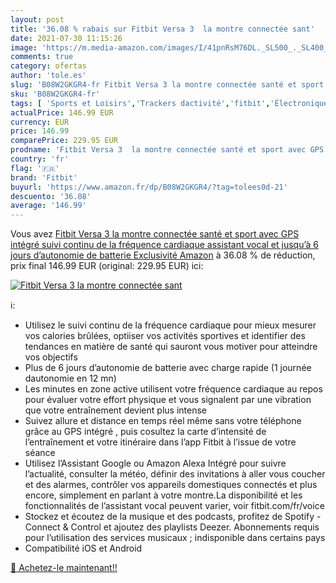 ```yaml
---
layout: post
title: '36.08 % rabais sur Fitbit Versa 3  la montre connectée sant'
date: 2021-07-30 11:15:26
image: 'https://m.media-amazon.com/images/I/41pnRsM76DL._SL500_._SL400_.jpg'
comments: true
category: ofertas
author: 'tole.es'
slug: 'B08W2GKGR4-fr Fitbit Versa 3 la montre connectée santé et sport avec GPS...'
sku: 'B08W2GKGR4-fr'
tags: [ 'Sports et Loisirs','Trackers dactivité','fitbit','Électronique sportive', ]
actualPrice: 146.99 EUR
currency: EUR
price: 146.99
comparePrice: 229.95 EUR
prodname: 'Fitbit Versa 3  la montre connectée santé et sport avec GPS intégré  suivi continu de la fréquence cardiaque  assistant vocal et jusqu’à 6 jours d’autonomie de batterie  Exclusivité Amazon'
country: 'fr'
flag: '🇫🇷'
brand: 'Fitbit'
buyurl: 'https://www.amazon.fr/dp/B08W2GKGR4/?tag=tolees0d-21'
descuento: '36.08'
average: '146.99'
---
```


Vous avez [Fitbit Versa 3  la montre connectée santé et sport avec GPS intégré  suivi continu de la fréquence cardiaque  assistant vocal et jusqu’à 6 jours d’autonomie de batterie  Exclusivité Amazon](https://www.amazon.fr/dp/B08W2GKGR4/?tag=tolees0d-21)  à  36.08 % de réduction, prix final  146.99 EUR (original: 229.95 EUR) ici:

[![Fitbit Versa 3  la montre connectée sant](https://m.media-amazon.com/images/I/41pnRsM76DL._SL500_._SL400_.jpg)](https://www.amazon.fr/dp/B08W2GKGR4/?tag=tolees0d-21)

ℹ️:

- Utilisez le suivi continu de la fréquence cardiaque pour mieux mesurer vos calories brûlées, optiiser vos activités sportives et identifier des tendances en matière de santé qui sauront vous motiver pour atteindre vos objectifs
- Plus de 6 jours d’autonomie de batterie avec charge rapide (1 journée dautonomie en 12 mn)
- Les minutes en zone active utilisent votre fréquence cardiaque au repos pour évaluer votre effort physique et vous signalent par une vibration que votre entraînement devient plus intense
- Suivez allure et distance en temps réel même sans votre téléphone grâce au GPS intégré , puis cosultez la carte d’intensité de l’entraînement et votre itinéraire dans l’app Fitbit à l’issue de votre séance
- Utilisez l’Assistant Google ou Amazon Alexa Intégré pour suivre l’actualité, consulter la météo, définir des invitations à aller vous coucher et des alarmes, contrôler vos appareils domestiques connectés et plus encore, simplement en parlant à votre montre.La disponibilité et les fonctionnalités de l’assistant vocal peuvent varier, voir fitbit.com/fr/voice
- Stockez et écoutez de la musique et des podcasts, profitez de Spotify - Connect & Control et ajoutez des playlists Deezer. Abonnements requis pour l’utilisation des services musicaux ; indisponible dans certains pays
- Compatibilité iOS et Android

[🛒 Achetez-le maintenant!!](https://www.amazon.fr/dp/B08W2GKGR4/?tag=tolees0d-21)
